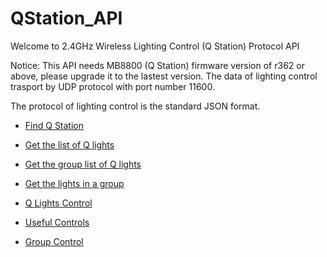 # QStation_API

Welcome to 2.4GHz Wireless Lighting Control (Q Station) Protocol API

Notice: This API needs MB8800 (Q Station) firmware version of r362 or above, please upgrade it to the lastest version.
The data of lighting control trasport by UDP protocol with port number 11600.

The protocol of lighting control is the standard JSON format. 

* [Find Q Station](https://github.com/BelledsQ/QStation_API/blob/master/Find_Q_Station.md)

* [Get the list of Q lights](https://github.com/BelledsQ/QStation_API/blob/master/List_Lights.md)

* [Get the group list of Q lights](https://github.com/BelledsQ/QStation_API/blob/master/get_group_lights.md)

* [Get the lights in a group](https://github.com/BelledsQ/QStation_API/blob/master/group_lights.md)

* [Q Lights Control](https://github.com/BelledsQ/QStation_API/blob/master/light_control.md)

* [Useful Controls](https://github.com/BelledsQ/QStation_API/blob/master/Settings.md)

* [Group Control](https://github.com/BelledsQ/QStation_API/blob/master/group_setting.md)



